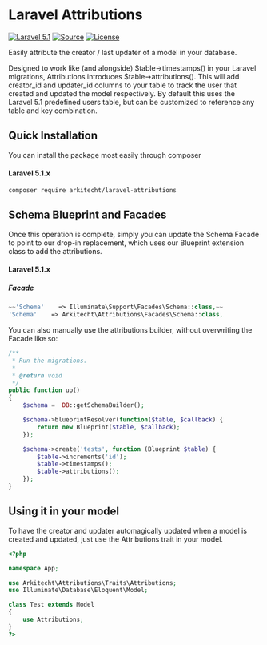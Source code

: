 Laravel Attributions
=================
[![Laravel 5.1](https://img.shields.io/badge/Laravel-5.1-orange.svg?style=flat-square)](http://laravel.com)
[![Source](http://img.shields.io/badge/source-arkitecht/laravel-attributions-blue.svg?style=flat-square)](https://github.com/arkitecht/laravel-attributions)
[![License](http://img.shields.io/badge/license-MIT-brightgreen.svg?style=flat-square)](https://tldrlegal.com/license/mit-license)

Easily attribute the creator / last updater of a model in your database.

Designed to work like (and alongside) $table->timestamps() in your Laravel migrations, Attributions introduces $table->attributions(). This will add creator_id and updater_id columns to your table to track the user that created and updated the model respectively.  By default this uses the Laravel 5.1 predefined users table, but can be customized to reference any table and key combination.

Quick Installation
------------------
You can install the package most easily through composer

#### Laravel 5.1.x
```
composer require arkitecht/laravel-attributions
```

Schema Blueprint and Facades
------------------
Once this operation is complete, simply you can update the Schema Facade to point to our drop-in replacement, which uses our Blueprint extension class to add the attributions.

#### Laravel 5.1.x

##### Facade
```php
~~'Schema'    => Illuminate\Support\Facades\Schema::class,~~
'Schema' 	=> Arkitecht\Attributions\Facades\Schema::class,
```

You can also manually use the attributions builder, without overwriting the Facade like so:

```php
/**
 * Run the migrations.
 *
 * @return void
 */
public function up()
{
    $schema =  DB::getSchemaBuilder();

    $schema->blueprintResolver(function($table, $callback) {
        return new Blueprint($table, $callback);
    });

    $schema->create('tests', function (Blueprint $table) {
        $table->increments('id');
        $table->timestamps();
        $table->attributions();
    });
}
```

Using it in your model
------------------
To have the creator and updater automagically updated when a model is created and updated, just use the Attributions trait in your model.

```php
<?php

namespace App;

use Arkitecht\Attributions\Traits\Attributions;
use Illuminate\Database\Eloquent\Model;

class Test extends Model
{
    use Attributions;
}
?>
```